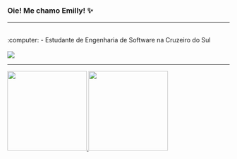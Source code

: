 ### Oie! Me chamo Emilly! ✨
<hr>
<div style="display: inline_block"><br>
:computer: - Estudante de Engenharia de Software na Cruzeiro do Sul<br>
</div>

<div style="display: inline_block"><br>
  <!-- <a href="https://www.instagram.com/codebyduda/" target="_blank"><img src="https://img.shields.io/badge/-Instagram-%23E4405F?style=for-the-badge&logo=instagram&logoColor=white" target="_blank"></a>
  <a href="https://www.youtube.com/channel/UCGr4Ent9-hTshgRnEgFFJdA" target="_blank"><img src="https://img.shields.io/badge/YouTube-FF0000?style=for-the-badge&logo=youtube&logoColor=white" target="_blank"></a> --> 
  <a href="https://www.linkedin.com/in/emillydiniz/" target="_blank"><img src="https://img.shields.io/badge/-LinkedIn-%230077B5?style=for-the-badge&logo=linkedin&logoColor=white" target="_blank"></a>
</div>
<hr>
<div>
 <a href="https://github.com/emillydiniz">
 <img height="180em" src="https://github-readme-stats.vercel.app/api?username=emillydiniz&show_icons=true&theme=radical&include_all_commits=true&count_private=true"/>
 <img height="180em" src="https://github-readme-stats.vercel.app/api/top-langs/?username=emillydiniz&layout=compact&langs_count=7&theme=radical"/>
</div>
